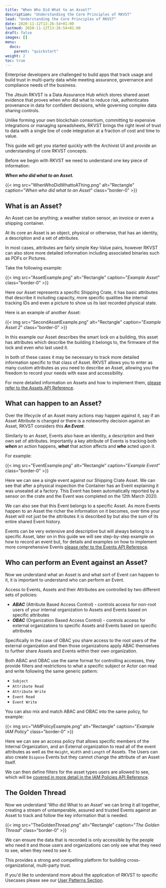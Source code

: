 ```yaml
---
title: "When Who Did What to an Asset?"
description: "Understanding the Core Principles of RKVST"
lead: "Understanding the Core Principles of RKVST"
date: 2020-11-12T13:26:54+01:00
lastmod: 2020-11-12T13:26:54+01:00
draft: false
images: []
menu:
  docs:
    parent: "quickstart"
weight: 2
toc: true
---
```



Enterprise developers are challenged to build apps that track usage and build trust in multi-party data while meeting assurance, governance and compliance needs of the business. 

The Jitsuin RKVST is a Data Assurance Hub which stores shared asset evidence that proves when who did what to reduce risk, authenticates provenance in data for confident decisions, while governing complex data sharing controls. 

Unlike forming your own blockchain consortium, committing to expensive integrations or managing spreadsheets, RKVST brings the right level of trust to data with a single line of code integration at a fraction of cost and time to value.

This guide will get you started quickly with the Archivist UI and provide an understanding of core RKVST concepts.  

Before we begin with RKVST we need to understand one key piece of information: 

***When who did what to an Asset.***

{{< img src="WhenWhoDidWhattoAThing.png" alt="Rectangle" caption="<em>When who did what to an Asset</em>" class="border-0" >}}

## What is an Asset?

An Asset can be anything; a weather station sensor, an invoice or even a shipping container. 

At its core an Asset is an object, physical or otherwise, that has an identity, a description and a set of attributes. 

In most cases, attributes are fairly simple Key-Value pairs, however RKVST can also store more detailed information including associated binaries such as PDFs or Pictures.

Take the following example:

{{< img src="AssetExample.png" alt="Rectangle" caption="<em>Example Asset</em>" class="border-0" >}}

Here our Asset represents a specific Shipping Crate, it has basic attributes that describe it including capacity, more specific qualities like internal tracking IDs and even a picture to show us its last recorded physical state.

Here is an example of another Asset:

{{< img src="SecondAssetExample.png" alt="Rectangle" caption="<em>Example Asset 2</em>" class="border-0" >}}

In this example our Asset describes the smart lock on a building, this asset has attributes which describe the building it belongs to, the firmware of the lock and even who last used it.

In both of these cases it may be necessary to track more detailed information specific to that class of Asset. RKVST allows you to enter as many custom attributes as you need to describe an Asset, allowing you the freedom to record your needs with ease and accessibility.

For more detailed information on Assets and how to implement them, [please refer to the Assets API Reference](../../api-reference/assets-api/).

## What can happen to an Asset?

Over the lifecycle of an Asset many actions may happen against it, say if an Asset Attribute is changed or there is a noteworthy decision against an Asset, RKVST considers this ***An Event***.

Similarly to an Asset, Events also have an identity, a description and their own set of attributes. Importantly a key attribute of Events is tracking both ***when*** an action happens, ***what*** that action affects and ***who*** acted upon it.

For example:

{{< img src="EventExample.png" alt="Rectangle" caption="<em>Example Event</em>" class="border-0" >}}

Here we can see a single event against our Shipping Crate Asset. We can see that after a physical inspection the Container has an Event explaining it was unsealed at a factory. This Event has been automatically reported by a sensor on the crate and the Event was completed on the 12th March 2020.

We can also see that this Event belongs to a specific Asset. As more Events happen to an Asset the richer the information on it becomes, over time your Asset will not just be the attributes it is described by but also the sum of its entire shared Event history. 

Events can be very extensive and descriptive but will always belong to a specific Asset, later on in this guide we will see step-by-step example on how to record an event but, for details and examples on how to implement more comprehensive Events [please refer to the Events API Reference](../../api-reference/events-api/).

## Who can perform an Event against an Asset?

Now we understand what an Asset is and what sort of Event can happen to it, it is important to understand who can perform an Event.

Access to Events, Assets and their Attributes are controlled by two different sets of policies:

* ***ABAC*** (Attribute Based Access Control) - controls access for non-root users of your internal organization to Assets and Events based on specific attributes
* ***OBAC*** (Organization Based Access Control) - controls access for external organizations to specific Assets and Events based on specific attributes 

Specifically in the case of OBAC you share access to the root users of the external organization and then those organizations apply ABAC themselves to further share Assets and Events within their own organization.

Both ABAC and OBAC use the same format for controlling accesses, they provide filters and restrictions to what a specific subject or Actor can read and write following the same generic pattern:

* `Subject`
* `Attribute Read`
* `Attribute Write`
* `Event Read`
* `Event Write`

You can also mix and match ABAC and OBAC into the same policy, for example:

{{< img src="IAMPolicyExample.png" alt="Rectangle" caption="<em>Example IAM Policy</em>" class="border-0" >}}

Here we can see an access policy that allows specific members of the Internal Organization, and an External organization to read all of the event attributes as well as the `Height`, `Width` and `Length` of Assets. The Users can also create `Dispose` Events but they cannot change the attribute of an Asset itself.

We can then define filters for the asset types users are allowed to see, which will be [covered in more detail in the IAM Policies API Reference](../../api-reference/iam-policies-api/).

## The Golden Thread

Now we understand 'Who did What to an Asset' we can bring it all together, creating a stream of untamperable, assured and trusted Events against an Asset to track and follow the key information that is needed. 

{{< img src="TheGoldenThread.png" alt="Rectangle" caption="<em>The Golden Thread</em>" class="border-0" >}}

We can ensure the data that is recorded is only accessible by the people who need it and those users and organizations can only see what they need to see, when they need to see it.

This provides a strong and compelling platform for building cross-organizational, multi-party trust.

If you'd like to understand more about the application of RKVST to specific Usecases please see our [User Patterns Section](../../user-patterns/).

